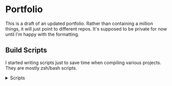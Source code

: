 # Portfolio
This is a draft of an updated portfolio. Rather than containing a million things, it will just point to different repos. 
It's supposed to be private for now until I'm happy with the formatting. 

## Build Scripts
I started writing scripts just to save time when compiling various projects.<br>
They are mostly zsh/bash scripts.

<details>
  <summary>Scripts</summary>
- [RPCS3-Arm](https://github.com/shinra-electric/Arm-Build-Script-for-RPCS3)
</details>
